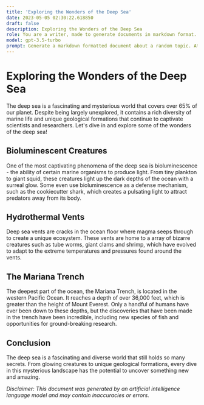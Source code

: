 ```yaml
---
title: 'Exploring the Wonders of the Deep Sea'
date: 2023-05-05 02:30:22.618850
draft: false
description: Exploring the Wonders of the Deep Sea
role: You are a writer, made to generate documents in markdown format. It is very important that all of the documents you generate are in valid markdown format.
model: gpt-3.5-turbo
prompt: Generate a markdown formatted document about a random topic. At the bottom, include a disclaimer explaining that the document was generated by you. The first line of the document should be the title. Make sure that the entire document is in proper markdown format, using a mix of various tags to make the document visually appealing.
---
```


# Exploring the Wonders of the Deep Sea

The deep sea is a fascinating and mysterious world that covers over 65% of our planet. Despite being largely unexplored, it contains a rich diversity of marine life and unique geological formations that continue to captivate scientists and researchers. Let's dive in and explore some of the wonders of the deep sea!

## Bioluminescent Creatures
One of the most captivating phenomena of the deep sea is bioluminescence - the ability of certain marine organisms to produce light. From tiny plankton to giant squid, these creatures light up the dark depths of the ocean with a surreal glow. Some even use bioluminescence as a defense mechanism, such as the cookiecutter shark, which creates a pulsating light to attract predators away from its body.

## Hydrothermal Vents
Deep sea vents are cracks in the ocean floor where magma seeps through to create a unique ecosystem. These vents are home to a array of bizarre creatures such as tube worms, giant clams and shrimp, which have evolved to adapt to the extreme temperatures and pressures found around the vents.

## The Mariana Trench
The deepest part of the ocean, the Mariana Trench, is located in the western Pacific Ocean. It reaches a depth of over 36,000 feet, which is greater than the height of Mount Everest. Only a handful of humans have ever been down to these depths, but the discoveries that have been made in the trench have been incredible, including new species of fish and opportunities for ground-breaking research.

## Conclusion
The deep sea is a fascinating and diverse world that still holds so many secrets. From glowing creatures to unique geological formations, every dive in this mysterious landscape has the potential to uncover something new and amazing.

_Disclaimer: This document was generated by an artificial intelligence language model and may contain inaccuracies or errors._
